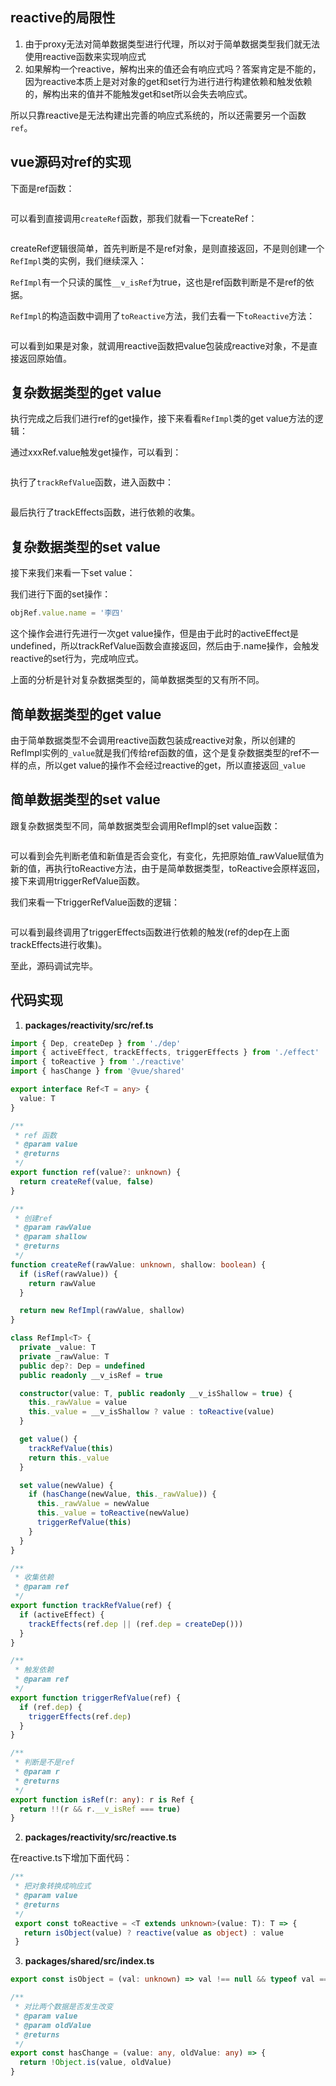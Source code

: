 <script setup>
  import img from '/imgs/vue/ref函数.png'
  import img1 from '/imgs/vue/createRef.png'
  import img2 from '/imgs/vue/RefImpl.png'
  import img3 from '/imgs/vue/toReactive.png' 
  import img4 from '/imgs/vue/ref-get.png'
  import img5 from '/imgs/vue/trackRefValue.png'
  import img6 from '/imgs/vue/ref-setValue.png'
  import img7 from '/imgs/vue/triggerRefValue.png'
</script>
## reactive的局限性

1. 由于proxy无法对简单数据类型进行代理，所以对于简单数据类型我们就无法使用reactive函数来实现响应式
2. 如果解构一个reactive，解构出来的值还会有响应式吗？答案肯定是不能的，因为reactive本质上是对对象的get和set行为进行进行构建依赖和触发依赖的，解构出来的值并不能触发get和set所以会失去响应式。

所以只靠reactive是无法构建出完善的响应式系统的，所以还需要另一个函数`ref`。

## vue源码对ref的实现

下面是ref函数：

<img :src="img"/>

可以看到直接调用`createRef`函数，那我们就看一下createRef：

<img :src="img1"/>

createRef逻辑很简单，首先判断是不是ref对象，是则直接返回，不是则创建一个`RefImpl`类的实例，我们继续深入：
<img :src="img2"/>

`RefImpl`有一个只读的属性`__v_isRef`为true，这也是ref函数判断是不是ref的依据。

`RefImpl`的构造函数中调用了`toReactive`方法，我们去看一下`toReactive`方法：

<img :src="img3"/>

可以看到如果是对象，就调用reactive函数把value包装成reactive对象，不是直接返回原始值。

## 复杂数据类型的get value

执行完成之后我们进行ref的get操作，接下来看看`RefImpl`类的get value方法的逻辑：

通过xxxRef.value触发get操作，可以看到：

<img :src="img4"/>

执行了`trackRefValue`函数，进入函数中：

<img :src="img5"/>

最后执行了trackEffects函数，进行依赖的收集。

## 复杂数据类型的set value

接下来我们来看一下set value：

我们进行下面的set操作：

```js
objRef.value.name = '李四'
```

这个操作会进行先进行一次get value操作，但是由于此时的activeEffect是undefined，所以trackRefValue函数会直接返回，然后由于.name操作，会触发reactive的set行为，完成响应式。

上面的分析是针对复杂数据类型的，简单数据类型的又有所不同。

## 简单数据类型的get value

由于简单数据类型不会调用reactive函数包装成reactive对象，所以创建的RefImpl实例的`_value`就是我们传给ref函数的值，这个是复杂数据类型的ref不一样的点，所以get value的操作不会经过reactive的get，所以直接返回`_value`

## 简单数据类型的set value

跟复杂数据类型不同，简单数据类型会调用RefImpl的set value函数：

<img :src="img6"/>

可以看到会先判断老值和新值是否会变化，有变化，先把原始值_rawValue赋值为新的值，再执行toReactive方法，由于是简单数据类型，toReactive会原样返回，接下来调用triggerRefValue函数。

我们来看一下triggerRefValue函数的逻辑：

<img :src="img7"/>

可以看到最终调用了triggerEffects函数进行依赖的触发(ref的dep在上面trackEffects进行收集)。

至此，源码调试完毕。

## 代码实现

1. **packages/reactivity/src/ref.ts**

```typescript
import { Dep, createDep } from './dep'
import { activeEffect, trackEffects, triggerEffects } from './effect'
import { toReactive } from './reactive'
import { hasChange } from '@vue/shared'

export interface Ref<T = any> {
  value: T
}

/**
 * ref 函数
 * @param value
 * @returns
 */
export function ref(value?: unknown) {
  return createRef(value, false)
}

/**
 * 创建ref
 * @param rawValue
 * @param shallow
 * @returns
 */
function createRef(rawValue: unknown, shallow: boolean) {
  if (isRef(rawValue)) {
    return rawValue
  }

  return new RefImpl(rawValue, shallow)
}

class RefImpl<T> {
  private _value: T
  private _rawValue: T
  public dep?: Dep = undefined
  public readonly __v_isRef = true

  constructor(value: T, public readonly __v_isShallow = true) {
    this._rawValue = value
    this._value = __v_isShallow ? value : toReactive(value)
  }

  get value() {
    trackRefValue(this)
    return this._value
  }

  set value(newValue) {
    if (hasChange(newValue, this._rawValue)) {
      this._rawValue = newValue
      this._value = toReactive(newValue)
      triggerRefValue(this)
    }
  }
}

/**
 * 收集依赖
 * @param ref
 */
export function trackRefValue(ref) {
  if (activeEffect) {
    trackEffects(ref.dep || (ref.dep = createDep()))
  }
}

/**
 * 触发依赖
 * @param ref
 */
export function triggerRefValue(ref) {
  if (ref.dep) {
    triggerEffects(ref.dep)
  }
}

/**
 * 判断是不是ref
 * @param r
 * @returns
 */
export function isRef(r: any): r is Ref {
  return !!(r && r.__v_isRef === true)
}
```

2. **packages/reactivity/src/reactive.ts**

在reactive.ts下增加下面代码：

```typescript
/**
 * 把对象转换成响应式
 * @param value
 * @returns
 */
 export const toReactive = <T extends unknown>(value: T): T => {
   return isObject(value) ? reactive(value as object) : value
 }

```

3. **packages/shared/src/index.ts**

```typescript
export const isObject = (val: unknown) => val !== null && typeof val === 'object'

/**
 * 对比两个数据是否发生改变
 * @param value
 * @param oldValue
 * @returns
 */
export const hasChange = (value: any, oldValue: any) => {
  return !Object.is(value, oldValue)
}
```

